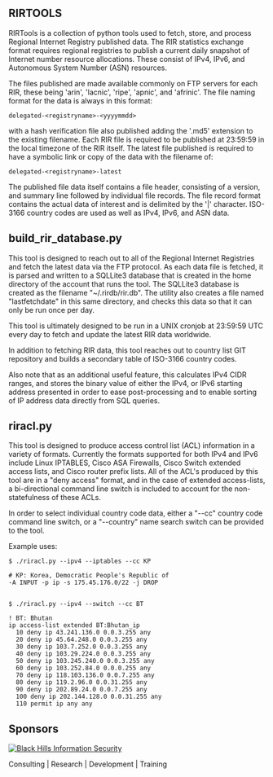 ## RIRTOOLS

RIRTools is a collection of python tools used to fetch, store,
and process Regional Internet Registry published data.  The RIR statistics
exchange format requires regional registries to publish a current daily
snapshot of Internet number resource allocations.  These consist of
IPv4, IPv6, and Autonomous System Number (ASN) resources.

The files published are made available commonly on FTP servers
for each RIR, these being 'arin', 'lacnic', 'ripe', 'apnic', and 'afrinic'.
The file naming format for the data is always in this format:

    delegated-<registryname>-<yyyymmdd>

with a hash verification file also published adding the '.md5' extension
to the existing filename.  Each RIR file is required to be published
at 23:59:59 in the local timezone of the RIR itself.  The latest file
published is required to have a symbolic link or copy of the data
with the filename of:

    delegated-<registryname>-latest

The published file data itself contains a file header, consisting
of a version, and summary line followed by individual file records.
The file record format contains the actual data of interest and
is delimited by the '|' character.   ISO-3166 country codes are
used as well as IPv4, IPv6, and ASN data.

## build_rir_database.py

This tool is designed to reach out to all of the Regional Internet
Registries and fetch the latest data via the FTP protocol.  As each
data file is fetched, it is parsed and written to a SQLLite3 database
that is created in the home directory of the account that runs the tool.
The SQLLite3 database is created as the filename "~/.rirdb/rir.db".
The utility also creates a file named "lastfetchdate" in this
same directory, and checks this data so that it can only be run
once per day.

This tool is ultimately designed to be run in a UNIX cronjob at 23:59:59 UTC
every day to fetch and update the latest RIR data worldwide.

In addition to fetching RIR data, this tool reaches out to country list
GIT repository and builds a secondary table of ISO-3166 country codes.

Also note that as an additional useful feature, this calculates IPv4
CIDR ranges, and stores the binary value of either the IPv4, or IPv6
starting address presented in order to ease post-processing and to
enable sorting of IP address data directly from SQL queries.

## riracl.py

This tool is designed to produce access control list (ACL) information
in a variety of formats.  Currently the formats supported for both
IPv4 and IPv6 include Linux IPTABLES, Cisco ASA Firewalls, Cisco Switch
extended access lists, and Cisco router prefix lists.  All of the ACL's
produced by this tool are in a "deny access" format, and in the case
of extended access-lists, a bi-directional command line switch is included
to account for the non-statefulness of these ACLs.

In order to select individual country code data, either a "--cc" country
code command line switch, or a "--country" name search switch can be
provided to the tool.

Example uses:

    $ ./riracl.py --ipv4 --iptables --cc KP

    # KP: Korea, Democratic People's Republic of
    -A INPUT -p ip -s 175.45.176.0/22 -j DROP


    $ ./riracl.py --ipv4 --switch --cc BT

    ! BT: Bhutan
    ip access-list extended BT:Bhutan_ip
      10 deny ip 43.241.136.0 0.0.3.255 any
      20 deny ip 45.64.248.0 0.0.3.255 any
      30 deny ip 103.7.252.0 0.0.3.255 any
      40 deny ip 103.29.224.0 0.0.3.255 any
      50 deny ip 103.245.240.0 0.0.3.255 any
      60 deny ip 103.252.84.0 0.0.0.255 any
      70 deny ip 118.103.136.0 0.0.7.255 any
      80 deny ip 119.2.96.0 0.0.31.255 any
      90 deny ip 202.89.24.0 0.0.7.255 any
      100 deny ip 202.144.128.0 0.0.31.255 any
      110 permit ip any any

## Sponsors

[![Black Hills Information Security](http://www.blackhillsinfosec.com/_images/BHIS-Logo.png)](http://www.blackhillsinfosec.com)

Consulting | Research | Development | Training

